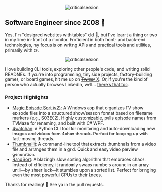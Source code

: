 <p align="Center"><img src="https://github-readme-streak-stats.herokuapp.com/?user=criticalsession&theme=dark" alt="criticalsession" /></p>

## Software Engineer since 2008 🚀

Yes, I'm "designed websites with tables" old 👀, but I've learnt a thing or two in my time in-front of a monitor. Proficient in both front- and back-end technologies, my focus is on writing APIs and practical tools and utilities, primarily with `C#`. 

<p align="center"><img src="https://github-readme-stats.vercel.app/api/top-langs?username=criticalsession&show_icons=true&locale=en&layout=compact&theme=dark" alt="criticalsession" /></p>

I love building CLI tools, exploring other people's code, and writing solid READMEs. If you're into programming, tiny side projects, factory-building games, or board games, hit me up on [~~Twitter~~ X](https://twitter.com/criticalsession). Or, if you're the kind of person who actually browses LinkedIn, well... [there's that too](https://linkedin.com/in/amantereale).

### Project Highlights

- [Magic Episode Sort (v2)](https://github.com/criticalsession/Magic-Episode-Sort-v2): A Windows app that organizes TV show episode files into a structured show/season format based on filename markers (e.g., S03E02). Highly customizable, pulls episode names from TVMaze for renaming, and built with C# WPF.
- [4watchan](https://github.com/criticalsession/4watchan): A Python CLI tool for monitoring and auto-downloading new images and videos from 4chan threads. Perfect for keeping up with fast-moving threads.
- [Thumbnailit](https://github.com/criticalsession/thumbnailit): A command-line tool that extracts thumbnails from a video file and arranges them in a grid. Quick and easy video preview generation.
- [RandSort](https://github.com/criticalsession/CodeConjure): A blazingly slow sorting algorithm that embraces chaos. Instead of efficiency, it randomly swaps numbers around in an array until—by sheer luck—it stumbles upon a sorted list. Perfect for bringing even the most powerful CPUs to their knees.

Thanks for reading! 👋 See ya in the pull requests.
